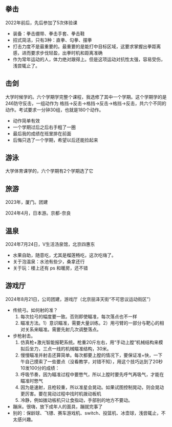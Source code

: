 

## 拳击

2022年前后，先后参加了5次体验课  

- 装备：拳击绷带、拳击手套、拳击鞋
- 招式简洁，只有3种：直拳、勾拳、摆拳
- 打击力度不是最重要的。最重要的是能打中目标区域，这要求掌握出拳距离感，进而要求步伐轻盈，出拳时机和距离准确
- 作为常年运动的人，体力绝对跟得上。但是这项运动对抗性太强，容易受伤，浅尝辄止了。

## 击剑

大学时候学的。六个学期学完整个课程，我选修了其中一个学期。这个学期学的是246防守反击，一组动作为 格挡->反击->格挡->反击->格挡->反击，共六个不同的动作。考试要求一分钟30组，也就是180个动作。
- 动作简单有效
- 一个学期过后之后右手粗了一圈
- 最后我的成绩在班里排在前面  
- 后悔只选了一个学期，希望以后还能捡起来

## 游泳

大学体育课学的，六个学期有2个学期选了它

## 旅游

2023年，厦门。团建

2024年4月，日本游。京都-奈良


## 温泉

2024年7月24日，V生活汤泉馆，北京四惠东
- 水果自助，随意吃，尤其是榴莲畅吃，这次吃嗨了。
- 关于泡温泉：水池有些少，桑拿还行
- 关于玩：楼上还有 ps 和暖房，还不错

## 游戏厅

2024年8月21日，公司团建，游戏厅（北京丽泽天街“不可思议运动街区”）
- 传统弓。如何射的准？
    1. 每次拉弓的幅度要一致。否则即使瞄准，每次落点也不一样
    2. 瞄准方法。1）意识瞄准，需要大量训练。2）用弓臂的一部分与靶心的相对关系来瞄准。需要先射几次调整落点。
- 步枪射击。
    1. 仿真枪+激光智能报靶系统。枪重20斤左右，用“手动上膛”机械结构来模拟后坐力，三点一线的机械瞄准结构，30米。
    2. 慢慢瞄准并射击还算简单。每次都要上膛的情况下，要保证准+快，一下午自己摸索了一些要点（没看教学，对错不知），用这个技巧达到了20秒10发100分的成绩：
    1. 呼吸节奏，因为瞄准过程中要憋气，所以上膛时要先呼气再吸气，才能在瞄准时憋气
    2. 因为是速射，且枪较重，所以准星会晃动。如果试图控制晃动，则会晃动更厉害。要在晃动过程中找时机拨动板机
    3. 冷静，例如拨动板机只让食指动，手部别的地方不要动。
- 蹦床。很嗨，放下成年人的面具，蹦就完事了
- 别的：保龄球、飞镖、赛车游戏机、switch、投篮机、冰壶球，浅尝辄止，不太感兴趣。
